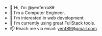 - 👋 Hi, I’m @yenferro89
- 💞️ I’m a Computer Engineer.
- 👀 I’m interested in web development.
- 🌱 I’m currently using great FullStack tools.
- 📫 Reach me via email: yenf89@gmail.com


